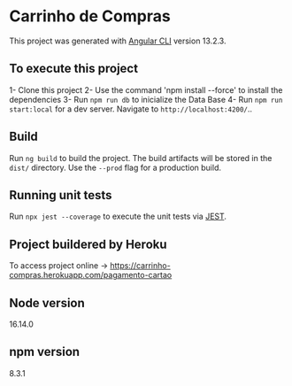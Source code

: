 # Carrinho de Compras

This project was generated with [Angular CLI](https://github.com/angular/angular-cli) version 13.2.3.

## To execute this project

1- Clone this project
2- Use the command 'npm install --force' to install the dependencies
3- Run `npm run db` to inicialize the Data Base
4- Run `npm run start:local` for a dev server. Navigate to `http://localhost:4200/`..

## Build

Run `ng build` to build the project. The build artifacts will be stored in the `dist/` directory. Use the `--prod` flag for a production build.

## Running unit tests

Run `npx jest --coverage` to execute the unit tests via [JEST](https://jestjs.io/).

## Project buildered by Heroku

To access project online -> https://carrinho-compras.herokuapp.com/pagamento-cartao

## Node version

16.14.0

## npm version

8.3.1